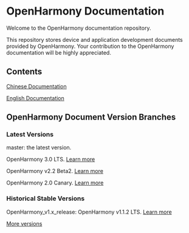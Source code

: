 # OpenHarmony Documentation

Welcome to the OpenHarmony documentation repository.

This repository stores device and application development documents provided by OpenHarmony. Your contribution to the OpenHarmony documentation will be highly appreciated.

## Contents

[Chinese Documentation](zh-cn/readme.md)

[English Documentation](en/readme.md)

## OpenHarmony Document Version Branches

### Latest Versions

master: the latest version.

OpenHarmony 3.0 LTS. [Learn more](en/release-notes/OpenHarmony-v3.0-LTS.md)

OpenHarmony v2.2 Beta2. [Learn more](en/release-notes/OpenHarmony-v2.2-beta2.md)

OpenHarmony 2.0 Canary. [Learn more](en/release-notes/openharmony-2-0-canary.md)

### Historical Stable Versions

OpenHarmony_v1.x_release: OpenHarmony v1.1.2 LTS. [Learn more](en/release-notes/OpenHarmony-v1.1.2-LTS.md)

[More versions](en/release-notes/)
